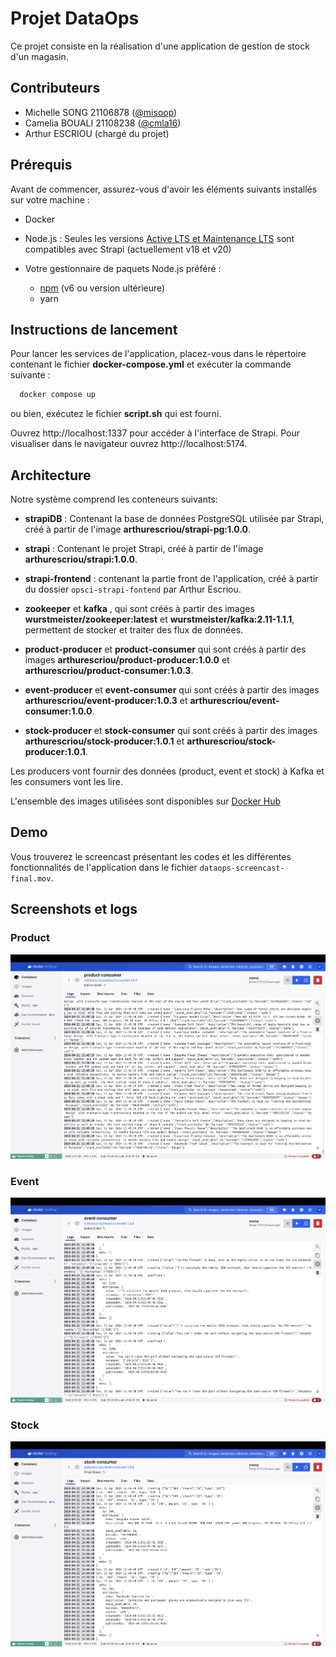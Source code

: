 
# Projet DataOps

Ce projet consiste en la réalisation  d'une application de gestion de stock d'un magasin.


## Contributeurs

- Michelle SONG 21106878 ([@misoop](https://github.com/misoop))
- Camelia BOUALI 21108238 ([@cmla16](https://github.com/cmla16))
- Arthur ESCRIOU (chargé du projet)


## Prérequis

Avant de commencer, assurez-vous d'avoir les éléments suivants installés sur votre machine :

- Docker

- Node.js : Seules les versions [Active LTS et Maintenance LTS](https://nodejs.org/en/about/previous-releases) sont compatibles avec Strapi (actuellement v18 et v20)

- Votre gestionnaire de paquets Node.js préféré :
    - [npm](https://docs.npmjs.com/cli/v6/commands/npm-install) (v6 ou version ultérieure)
    - yarn

## Instructions de lancement

Pour lancer les services de l'application, placez-vous dans le répertoire contenant le fichier **docker-compose.yml** et exécuter la commande suivante : 

```bash
  docker compose up
```

ou bien, exécutez le fichier **script.sh** qui est fourni.

Ouvrez http://localhost:1337 pour accéder à l'interface de Strapi. Pour visualiser dans le navigateur ouvrez http://localhost:5174. 

## Architecture

Notre système comprend les conteneurs suivants:

- **strapiDB** : Contenant la base de données PostgreSQL utilisée par Strapi, créé à partir de l'image **arthurescriou/strapi-pg:1.0.0**.

- **strapi** : Contenant le projet Strapi, créé à partir de l'image **arthurescriou/strapi:1.0.0**.

- **strapi-frontend** : contenant la partie front de l'application, créé à partir du dossier `opsci-strapi-fontend` par Arthur Escriou.

- **zookeeper** et **kafka** , qui sont créés à partir des images **wurstmeister/zookeeper:latest** et **wurstmeister/kafka:2.11-1.1.1**, permettent de stocker et traiter des flux de données.


- **product-producer** et **product-consumer** qui sont créés à partir des images **arthurescriou/product-producer:1.0.0** et **arthurescriou/product-consumer:1.0.3**.

- **event-producer** et **event-consumer** qui sont créés à partir des images **arthurescriou/event-producer:1.0.3** et **arthurescriou/event-consumer:1.0.0**.

- **stock-producer** et **stock-consumer** qui sont créés à partir des images **arthurescriou/stock-producer:1.0.1** et **arthurescriou/stock-producer:1.0.1**.


Les producers vont fournir des données (product, event et stock) à Kafka et les consumers vont les lire.



L'ensemble des images utilisées sont disponibles sur [Docker Hub](https://hub.docker.com/)
## Demo

Vous trouverez le screencast présentant les codes et les différentes fonctionnalités de l'application dans le fichier `dataops-screencast-final.mov`.
## Screenshots et logs

### Product

![Product](product-cons-logs.png)

### Event

![Event](event-cons-logs.png)

### Stock

![Stock](stock-cons-logs.png)
